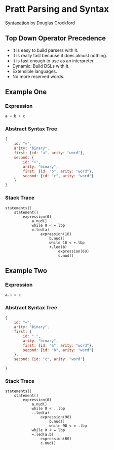 # Pratt Parsing and Syntax

[Syntaxation](https://www.youtube.com/watch?v=Nlqv6NtBXcA)
by Douglas Crockford

## Top Down Operator Precedence

- It is easy to build parsers with it.
- It is really fast because it does almost nothing.
- It is fast enough to use as an interpreter.
- Dynamic: Build DSLs with it.
- Extensible languages.
- No more reserved words.

## Example One

### Expression

```javascript
a = b + c
```

### Abstract Syntax Tree

```javascript
{
    id: "=",
    arity: "binary",
    first: {id: "a", arity: "word"},
    second: {
        id: "+",
        arity: "binary",
        first: {id: "b", arity: "word"},
        second: {id: "c", arity: "word"}
    }
}
```

### Stack Trace

```
statements()
    statement()
        expression(0)
            a.nud()
            while 0 < =.lbp
            =.led(a)
                expression(10)
                    b.nud()
                    while 10 < +.lbp
                    +.led(b)
                        expression(60)
                        c.nud()
```

## Example Two

### Expression

```javascript
a.b = c
```

### Abstract Syntax Tree

```javascript
{
    id: "=",
    arity: "binary",
    first: {
        id: ".",
        arity: "binary",
        first: {id: "a", arity: "word"},
        second: {id: "b", arity: "word"}
    },
    second: {id: "c", arity: "word"}
    
}
```

### Stack Trace

```
statements()
    statement()
        expression(0)
            a.nud()
            while 0 < ..lbp
            ..led(a)
                expression(90)
                    b.nud()
                    while 90 < = .lbp
            while 0 < =.lbp
            =.led(a.b)
                expression(60)
                c.nud()
```
